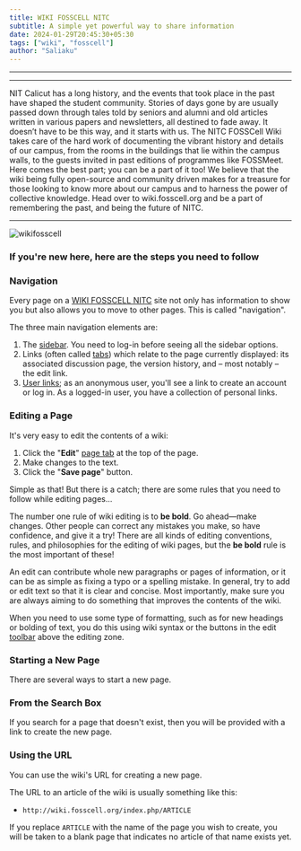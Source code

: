 ```yaml
---
title: WIKI FOSSCELL NITC
subtitle: A simple yet powerful way to share information
date: 2024-01-29T20:45:30+05:30
tags: ["wiki", "fosscell"]
author: "Saliaku"
---
```




---
---

NIT Calicut has a long history, and the events that took place in the past have shaped the student community. Stories of days gone by are usually passed down through tales told by seniors and alumni and old articles written in various papers and newsletters, all destined to fade away. It doesn’t have to be this way, and it starts with us. The NITC FOSSCell Wiki takes care of the hard work of documenting the vibrant history and details of our campus, from the rooms in the buildings that lie within the campus walls, to the guests invited in past editions of programmes like FOSSMeet. Here comes the best part; you can be a part of it too! We believe that the wiki being fully open-source and community driven makes for a treasure for those looking to know more about our campus and to harness the power of collective knowledge. Head over to wiki.fosscell.org and be a part of remembering the past, and being the future of NITC.

---

![wikifosscell](https://i.ibb.co/4j7JnTH/Screenshot-from-2024-02-11-00-00-24.png)




### **If you're new here, here are the steps you need to follow**

### **Navigation**
Every page on a [WIKI FOSSCELL NITC](https://wiki.fosscell.org/index.php/Main_Page) site not only has information to show you but also allows you to move to other pages. This is called "navigation".

The three main navigation elements are:

1. The [sidebar](https://www.mediawiki.org/wiki/Help:Navigation#Sidebar). You need to log-in before seeing all the sidebar options.
2. Links (often called [tabs](https://www.mediawiki.org/wiki/Help:Navigation#Page_tabs)) which relate to the page currently displayed: its associated discussion page, the version history, and – most notably – the edit link.
3. [User links](https://www.mediawiki.org/wiki/Help:Navigation#User_links); as an anonymous user, you'll see a link to create an account or log in. As a logged-in user, you have a collection of personal links.

### **Editing a Page**
It's very easy to edit the contents of a wiki:

1. Click the "**Edit**" [page tab](https://www.mediawiki.org/wiki/Help:Navigation#Page_tabs) at the top of the page.
2. Make changes to the text.
3. Click the "**Save page**" button.

Simple as that! But there is a catch; there are some rules that you need to follow while editing pages...

The number one rule of wiki editing is to **be bold**. Go ahead—make changes. Other people can correct any mistakes you make, so have confidence, and give it a try! There are all kinds of editing conventions, rules, and philosophies for the editing of wiki pages, but the **be bold** rule is the most important of these!

An edit can contribute whole new paragraphs or pages of information, or it can be as simple as fixing a typo or a spelling mistake. In general, try to add or edit text so that it is clear and concise. Most importantly, make sure you are always aiming to do something that improves the contents of the wiki.

When you need to use some type of formatting, such as for new headings or bolding of text, you do this using wiki syntax or the buttons in the edit [toolbar](https://meta.wikimedia.org/wiki/Help:Edit_toolbar) above the editing zone.

### **Starting a New Page**
There are several ways to start a new page.

### **From the Search Box**
If you search for a page that doesn't exist, then you will be provided with a link to create the new page.

### **Using the URL**
You can use the wiki's URL for creating a new page.

The URL to an article of the wiki is usually something like this:

- `http://wiki.fosscell.org/index.php/ARTICLE`

If you replace `ARTICLE` with the name of the page you wish to create, you will be taken to a blank page that indicates no article of that name exists yet.

